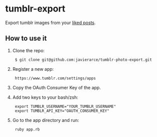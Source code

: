tumblr-export
=============

Export tumblr images from your [liked posts](https://www.tumblr.com/likes).

## How to use it


1. Clone the repo:  

        $ git clone git@github.com:javierarce/tumblr-photo-export.git

2. Register a new app:  

        https://www.tumblr.com/settings/apps

3. Copy the OAuth Consumer Key of the app.  
4. Add two keys to your bash/zsh:  

        export TUMBLR_USERNAME="YOUR_TUMBLR_USERNAME"  
        export TUMBLR_API_KEY="OAUTH_CONSUMER_KEY"  
        
5. Go to the app directory and run:  

        ruby app.rb
 


        
